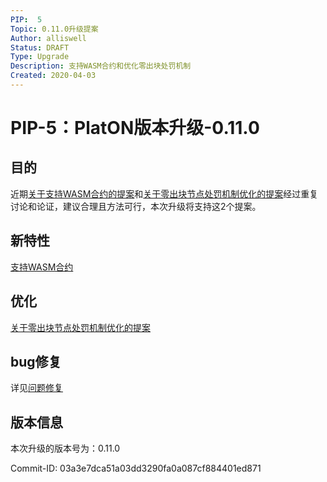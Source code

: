 ```yaml
---
PIP:  5
Topic: 0.11.0升级提案
Author: alliswell
Status: DRAFT 
Type: Upgrade
Description: 支持WASM合约和优化零出块处罚机制
Created: 2020-04-03
---
```


# PIP-5：PlatON版本升级-0.11.0

## 目的

近期[关于支持WASM合约的提案](https://github.com/PlatONnetwork/PIPs/blob/master/TestNet/PIP-4.md)和[关于零出块节点处罚机制优化的提案](https://github.com/PlatONnetwork/PIPs/blob/master/TestNet/PIP-3.md)经过重复讨论和论证，建议合理且方法可行，本次升级将支持这2个提案。


## 新特性

[支持WASM合约](https://github.com/PlatONnetwork/PIPs/blob/master/TestNet/PIP-4.md)

## 优化

[关于零出块节点处罚机制优化的提案](https://github.com/PlatONnetwork/PIPs/blob/master/TestNet/PIP-3.md)

## bug修复

详见[问题修复](https://github.com/PlatONnetwork/PIPs/blob/master/TestNet/PIP-4.md#修复测试网以下问题)

## 版本信息

本次升级的版本号为：0.11.0

Commit-ID: 03a3e7dca51a03dd3290fa0a087cf884401ed871
